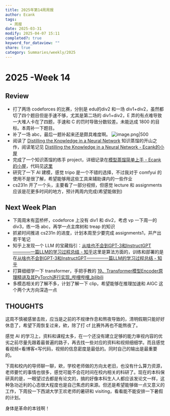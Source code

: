 ```yaml
---
title: 2025年第14周周报
author: Ecank
tags:
  - 周报
date: 2025-03-31
modify: 2025-04-07 15:11
completed?: true
keyword_for_dataview: ""
share: true
category: Summaries/weekly/2025
---
```

# 2025 -Week 14
## Review
*  打了两场 codeforces 的比赛，分别是 edu的div2 和一场 div1+div2，虽然都切了四个题目但是手速不够，尤其是第二场的 div1+div2，E 弄的有点难导致一大堆人卡在了四题，手速和 C 的罚时导致分数较差。未能达成 1800 的目标。本周补一下题目。
* 补了一场 abc，最后一题补起来还是颇具难度啊。
![image.png|500](https://eeecank-1325470508.cos.ap-shanghai.myqcloud.com/20250407140254.png)
* 阅读了 [Distilling the Knowledge in a Neural Network](https://ar5iv.labs.arxiv.org/html/1503.02531) 知识蒸馏的开山之作，阅读笔记见 [Distilling the Knowledge in a Neural Network - Ecank的小屋](https://ecankk.github.io/ML/PaperReading/Distilling%20the%20Knowledge%20in%20a%20Neural%20Network/)
* 完成了一个知识蒸馏的练手 project，详细记录在[模型蒸馏简单上手 - Ecank的小屋](https://ecankk.github.io/ML/%E6%A8%A1%E5%9E%8B%E8%92%B8%E9%A6%8F%E7%AE%80%E5%8D%95%E4%B8%8A%E6%89%8B/)，代码见[这里](https://github.com/Ecankk/Knowledge-Distillation)
* 研究了一下 AI 建模，感觉 tripo 是一个不错的选择，不过我对于 comfyui 的使用不是很了解，希望能够用这些工具来辅助课内的一些作业
* cs231n 开了一个头，主要看了一部分视频，但感觉 lecture 和 assignments 应该是花更多时间的地方，预计两周内完成(希望能做到)
## Next Week Plan
* 下周周末有蓝桥杯，codeforce 上没有 div1 和 div2，考虑 vp 一下周一的 div3，练一场 abc，再学一点主席树和 treap 的知识
* 抓紧时间推进 cs231n 的进度，计划本周至少要完成 assignments1，并产出若干笔记
* 知乎上发现一个 LLM 的宝藏指引：[从啥也不会到GPT-3和InstructGPT————一篇LLM的学习过程总结 - 知乎](https://zhuanlan.zhihu.com/p/684034047)这里是算法方面的，训练和部署的是在[从啥也不会到GPT-3和InstructGPT————一篇LLM的学习过程总结 - 知乎](https://zhuanlan.zhihu.com/p/684034047)
* 打算细细学一下 transformer，手把手教的 [19、Transformer模型Encoder原理精讲及其PyTorch逐行实现_哔哩哔哩_bilibili](https://www.bilibili.com/video/BV1cP4y1V7GF/?spm_id_from=333.337.search-card.all.click&vd_source=2f0d04fe34956cc27012e3c25b20197b)
* 多模态相关的了解不多，计划了解一下 clip，希望能够在推理加速和 AIGC 这个两个大方向深造一点
## THOUGHTS
这周不慎被感冒击败，应当是之前的不规律作息和熬夜导致的，清明假期只能好好休息了，希望下周恢复过来，欸，除了打 cf 比赛外再也不能熬夜了。

感觉 AI 的学习上，资料和课程太多，在一个还没有建立足够的能力审视内容的优劣之前尽量先跟着最普遍的路子，再去找一些对应的资料和视频细细学。而且感觉看视频<看博客<写代码，视频的信息密度是最低的。同时自己的输出是最重要的。

下周和校内的导师聊一聊，欸，学校老师做的方向太老旧，也没有什么算力资源，老师要忙的事情也很多，感觉可能不会花时间在校内相关的科研了。现在的本科保研真的是，一眼望过去都是有论文的，搞的好像本科生人人都应该发论文一样，这种急功近利的心态很大程度也是自己焦虑的来源。但还是希望能够做一点又意义的工作，下周投一下西湖大学王欢老师的暑研和 visiting，看看能不能安排一下暑假的计划。

身体是革命的本钱啊！



